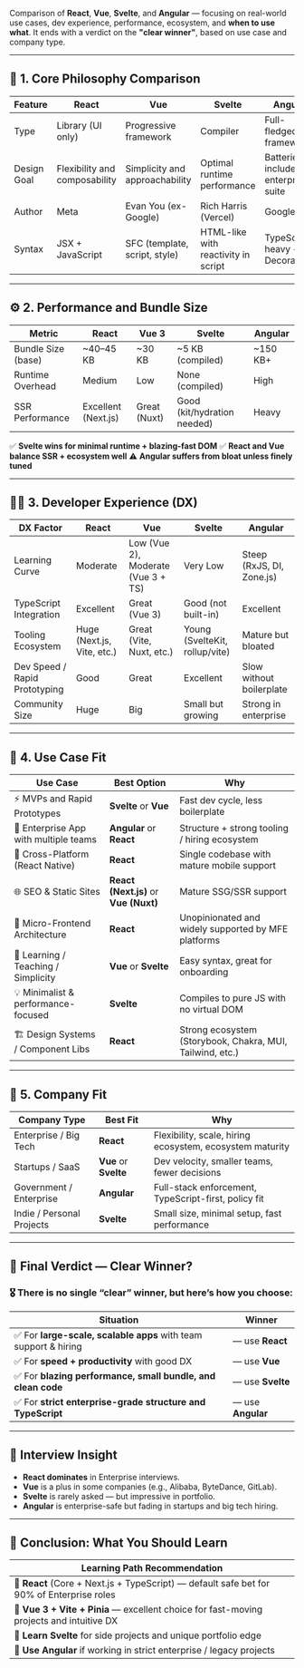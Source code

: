 Comparison of **React**, **Vue**, **Svelte**, and **Angular** — focusing on real-world use cases, dev experience, performance, ecosystem, and **when to use what**. It ends with a verdict on the **"clear winner"**, based on use case and company type.

---

## 🧠 1. **Core Philosophy Comparison**

| Feature     | **React**                     | **Vue**                        | **Svelte**                          | **Angular**                         |
| ----------- | ----------------------------- | ------------------------------ | ----------------------------------- | ----------------------------------- |
| Type        | Library (UI only)             | Progressive framework          | Compiler                            | Full-fledged framework              |
| Design Goal | Flexibility and composability | Simplicity and approachability | Optimal runtime performance         | Batteries-included enterprise suite |
| Author      | Meta                          | Evan You (ex-Google)           | Rich Harris (Vercel)                | Google                              |
| Syntax      | JSX + JavaScript              | SFC (template, script, style)  | HTML-like with reactivity in script | TypeScript-heavy + Decorators       |

---

## ⚙️ 2. **Performance and Bundle Size**

| Metric             | **React**           | **Vue 3**    | **Svelte**                  | **Angular** |
| ------------------ | ------------------- | ------------ | --------------------------- | ----------- |
| Bundle Size (base) | \~40–45 KB          | \~30 KB      | \~5 KB (compiled)           | \~150 KB+   |
| Runtime Overhead   | Medium              | Low          | None (compiled)             | High        |
| SSR Performance    | Excellent (Next.js) | Great (Nuxt) | Good (kit/hydration needed) | Heavy       |

✅ **Svelte wins for minimal runtime + blazing-fast DOM**
✅ **React and Vue balance SSR + ecosystem well**
⚠️ **Angular suffers from bloat unless finely tuned**

---

## 👨‍💻 3. **Developer Experience (DX)**

| DX Factor                     | **React**                  | **Vue**                            | **Svelte**                     | **Angular**               |
| ----------------------------- | -------------------------- | ---------------------------------- | ------------------------------ | ------------------------- |
| Learning Curve                | Moderate                   | Low (Vue 2), Moderate (Vue 3 + TS) | Very Low                       | Steep (RxJS, DI, Zone.js) |
| TypeScript Integration        | Excellent                  | Great (Vue 3)                      | Good (not built-in)            | Excellent                 |
| Tooling Ecosystem             | Huge (Next.js, Vite, etc.) | Great (Vite, Nuxt, etc.)           | Young (SvelteKit, rollup/vite) | Mature but bloated        |
| Dev Speed / Rapid Prototyping | Good                       | Great                              | Excellent                      | Slow without boilerplate  |
| Community Size                | Huge                       | Big                                | Small but growing              | Strong in enterprise      |

---

## 🚀 4. **Use Case Fit**

| Use Case                              | Best Option                           | Why                                                       |
| ------------------------------------- | ------------------------------------- | --------------------------------------------------------- |
| ⚡ MVPs and Rapid Prototypes           | **Svelte** or **Vue**                 | Fast dev cycle, less boilerplate                          |
| 🏢 Enterprise App with multiple teams | **Angular** or **React**              | Structure + strong tooling / hiring ecosystem             |
| 📱 Cross-Platform (React Native)      | **React**                             | Single codebase with mature mobile support                |
| 🌐 SEO & Static Sites                 | **React (Next.js)** or **Vue (Nuxt)** | Mature SSG/SSR support                                    |
| 🧩 Micro-Frontend Architecture        | **React**                             | Unopinionated and widely supported by MFE platforms       |
| 🧠 Learning / Teaching / Simplicity   | **Vue** or **Svelte**                 | Easy syntax, great for onboarding                         |
| 💡 Minimalist & performance-focused   | **Svelte**                            | Compiles to pure JS with no virtual DOM                   |
| 🏗️ Design Systems / Component Libs   | **React**                             | Strong ecosystem (Storybook, Chakra, MUI, Tailwind, etc.) |

---

## 💼 5. **Company Fit**

| Company Type              | Best Fit              | Why                                                      |
| ------------------------- | --------------------- | -------------------------------------------------------- |
| Enterprise / Big Tech          | **React**             | Flexibility, scale, hiring ecosystem, ecosystem maturity |
| Startups / SaaS           | **Vue** or **Svelte** | Dev velocity, smaller teams, fewer decisions             |
| Government / Enterprise   | **Angular**           | Full-stack enforcement, TypeScript-first, policy fit     |
| Indie / Personal Projects | **Svelte**            | Small size, minimal setup, fast performance              |

---

## 🥇 **Final Verdict — Clear Winner?**

### 🎖 There is **no single “clear” winner**, but here’s how you choose:

| Situation                                                                       | **Winner** |
| ------------------------------------------------------------------------------- | ---------- |
| ✅ For **large-scale, scalable apps** with team support & hiring | — use **React**             |
| ✅ For **speed + productivity** with good DX | — use **Vue**                                   |
| ✅ For **blazing performance, small bundle, and clean code** | — use **Svelte**                |
| ✅ For **strict enterprise-grade structure and TypeScript** | — use **Angular**               |

---

## 🧨 Interview Insight

* **React dominates** in Enterprise interviews.
* **Vue** is a plus in some companies (e.g., Alibaba, ByteDance, GitLab).
* **Svelte** is rarely asked — but impressive in portfolio.
* **Angular** is enterprise-safe but fading in startups and big tech hiring.

---

## 🧪 Conclusion: What You Should Learn

| Learning Path Recommendation                                                             |
| ---------------------------------------------------------------------------------------- |
| 🥇 **React** (Core + Next.js + TypeScript) — default safe bet for 90% of Enterprise roles     |
| 🥈 **Vue 3 + Vite + Pinia** — excellent choice for fast-moving projects and intuitive DX |
| 🧪 **Learn Svelte** for side projects and unique portfolio edge                          |
| 🧱 **Use Angular** if working in strict enterprise / legacy projects                     |


